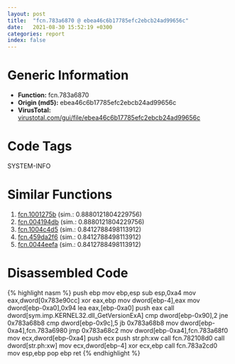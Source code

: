 ```yaml
---
layout: post
title:  "fcn.783a6870 @ ebea46c6b17785efc2ebcb24ad99656c"
date:   2021-08-30 15:52:19 +0300
categories: report
index: false
---
```


# Generic Information
- **Function:** fcn.783a6870
- **Origin (md5):** ebea46c6b17785efc2ebcb24ad99656c
- **VirusTotal:** [virustotal.com/gui/file/ebea46c6b17785efc2ebcb24ad99656c][virustotal_ref]

# Code Tags
<span class="tag" id="SYSTEM-INFO">SYSTEM-INFO</span>


# Similar Functions

1. [fcn.1001275b][similar_1_ref] (sim.: 0.8880121804229756)
2. [fcn.004194db][similar_2_ref] (sim.: 0.8880121804229756)
3. [fcn.1004c4d5][similar_3_ref] (sim.: 0.8412788498113912)
4. [fcn.459da2f6][similar_4_ref] (sim.: 0.8412788498113912)
5. [fcn.0044eefa][similar_5_ref] (sim.: 0.8412788498113912)


# Disassembled Code

{% highlight nasm %}
push ebp
mov ebp,esp
sub esp,0xa4
mov eax,dword[0x783e90cc]
xor eax,ebp
mov dword[ebp-4],eax
mov dword[ebp-0xa0],0x94
lea eax,[ebp-0xa0]
push eax
call dword[sym.imp.KERNEL32.dll_GetVersionExA]
cmp dword[ebp-0x90],2
jne 0x783a68b8
cmp dword[ebp-0x9c],5
jb 0x783a68b8
mov dword[ebp-0xa4],fcn.783a6980
jmp 0x783a68c2
mov dword[ebp-0xa4],fcn.783a68f0
mov ecx,dword[ebp-0xa4]
push ecx
push str.ph:xw
call fcn.782108d0
call dword[str.ph:xw]
mov ecx,dword[ebp-4]
xor ecx,ebp
call fcn.783a2cd0
mov esp,ebp
pop ebp
ret
{% endhighlight %}


[similar_1_ref]: /report/fcn.1001275b@4c3818fdf32d89a09257dbc9d3e142ea
[similar_2_ref]: /report/fcn.004194db@0aa2d73a5300dff2412388945614b507
[similar_3_ref]: /report/fcn.1004c4d5@481b545f5c18f2fce1caac67ddc419e8
[similar_4_ref]: /report/fcn.459da2f6@284c9c9722cef7520dddfe58806fd72f
[similar_5_ref]: /report/fcn.0044eefa@7b00dd8f2abf54a73bfb09681334ff78
[virustotal_ref]: https://www.virustotal.com/gui/file/ebea46c6b17785efc2ebcb24ad99656c